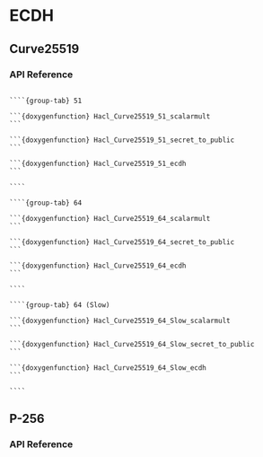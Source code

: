 # ECDH

## Curve25519

### API Reference

`````{tabs}

````{group-tab} 51

```{doxygenfunction} Hacl_Curve25519_51_scalarmult
```

```{doxygenfunction} Hacl_Curve25519_51_secret_to_public
```

```{doxygenfunction} Hacl_Curve25519_51_ecdh
```

````

````{group-tab} 64

```{doxygenfunction} Hacl_Curve25519_64_scalarmult
```

```{doxygenfunction} Hacl_Curve25519_64_secret_to_public
```

```{doxygenfunction} Hacl_Curve25519_64_ecdh
```

````

````{group-tab} 64 (Slow)

```{doxygenfunction} Hacl_Curve25519_64_Slow_scalarmult
```

```{doxygenfunction} Hacl_Curve25519_64_Slow_secret_to_public
```

```{doxygenfunction} Hacl_Curve25519_64_Slow_ecdh
```

````
`````

## P-256

### API Reference

```{doxygenfunction} Hacl_P256_dh_initiator
```

```{doxygenfunction} Hacl_P256_dh_responder
```


